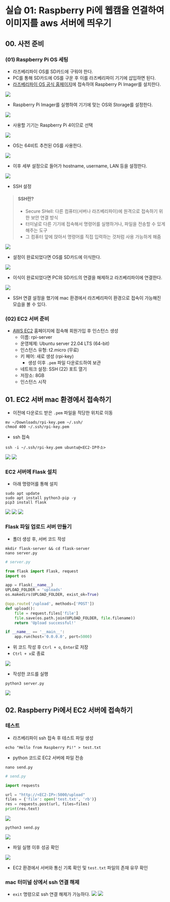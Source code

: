 # 실습 01: Raspberry Pi에 웹캠을 연결하여 이미지를 aws 서버에 띄우기
## 00. 사전 준비
### (01) Raspberry Pi OS 세팅
- 라즈베리파이 OS를 SD카드에 구워야 한다.
- PC를 통해 SD카드에 OS를 구운 후 이를 라즈베리파이 기기에 삽입하면 된다.
- [라즈베리파이 OS 공식 홈페이지](https://www.raspberrypi.com/software/)에 접속하여 Raspberry Pi Imager를 설치한다.

![](./assets/Screenshot%202025-03-24%20at%202.01.01 PM.png)
- Raspberry Pi Imager를 실행하여 기기에 맞는 OS와 Storage를 설정한다.

![](./assets/Screenshot%202025-03-24%20at%202.01.37 PM.png)
- 사용할 기기는 Raspberry Pi 4이므로 선택

![](./assets/Screenshot%202025-03-24%20at%202.02.13 PM.png)
- OS는 64비트 추천된 OS를 사용한다.

![](./assets/Screenshot%202025-03-24%20at%202.07.05 PM.png)
- 이후 세부 설정으로 들어가 hostname, username, LAN 등을 설정한다.

![](./assets/Screenshot%202025-03-24%20at%202.07.29 PM.png)
- SSH 설정
> #### SSH란?
> - Secure SHell: 다른 컴퓨터(서버나 라즈베리파이)에 원격으로 접속하기 위한 보안 연결 방식
> - 터미널로 다른 기기에 접속해서 명령어를 실행하거나, 파일을 전송할 수 있게 해주는 도구
> - 그 컴퓨터 앞에 앉아서 명령어를 직접 입력하는 것처럼 사용 가능하게 해줌

![](./assets/Screenshot%202025-03-24%20at%202.08.21 PM.png)
- 설정이 완료되었다면 OS를 SD카드에 이식한다.

![](./assets/Screenshot%202025-03-24%20at%202.13.44 PM.png)
- 이식이 완료되었다면 PC와 SD카드의 연결을 해제하고 라즈베리파이에 연결한다.

![](./assets/Screenshot%202025-03-24%20at%202.38.22 PM.png)
- SSH 연결 설정을 했기에 mac 환경에서 라즈베리파이 환경으로 접속이 가능해진 모습을 볼 수 있다.

### (02) EC2 서버 준비
- [AWS EC2](https://aws.amazon.com/ko/ec2/?gclid=Cj0KCQjwhYS_BhD2ARIsAJTMMQZEDYOLP0VC5XkwvAqsU6amYT1ZUNKNL34BxELmm2MyAy2vvrZxPrUaArOwEALw_wcB&trk=bc3c5de1-7376-43c7-ad4f-f0f3f8248023&sc_channel=ps&ef_id=Cj0KCQjwhYS_BhD2ARIsAJTMMQZEDYOLP0VC5XkwvAqsU6amYT1ZUNKNL34BxELmm2MyAy2vvrZxPrUaArOwEALw_wcB:G:s&s_kwcid=AL!4422!3!588924203019!e!!g!!aws%20ec2!16390049454!133992834459) 홈페이지에 접속해 회원가입 후 인스턴스 생성
    - 이름: rpi-server
    - 운영체제: Ubuntu server 22.04 LTS (64-bit)
    - 인스턴스 유형: t2.micro (무료)
    - 키 페어: 새로 생성 (rpi-key)
        - 생성 이후 `.pem` 파일 다운로드하여 보관
    - 네트워크 설정: SSH (22) 포트 열기
    - 저장소: 8GB
    - 인스턴스 시작

## 01. EC2 서버 mac 환경에서 접속하기
- 이전에 다운로드 받은 `.pem` 파일을 적당한 위치로 이동
```
mv ~/Downloads/rpi-key.pem ~/.ssh/
chmod 400 ~/.ssh/rpi-key.pem
```
- ssh 접속
```
ssh -i ~/.ssh/rpi-key.pem ubuntu@<EC2-IP주소>
```

![](./assets/Screenshot%202025-03-24%20at%203.07.22 PM.png)
![](./assets/Screenshot%202025-03-24%20at%203.07.52 PM.png)

### EC2 서버에 Flask 설치
- 아래 명령어를 통해 설치
```
sudo apt update
sudo apt install python3-pip -y
pip3 install flask
```

![](./assets/Screenshot%202025-03-24%20at%203.09.48 PM.png)
![](./assets/Screenshot%202025-03-24%20at%203.10.56 PM.png)
![](./assets/Screenshot%202025-03-24%20at%203.11.28 PM.png)

### Flask 파일 업로드 서버 만들기
- 폴더 생성 후, 서버 코드 작성
```
mkdir flask-server && cd flask-server
nano server.py
```
```py
# server.py

from flask import Flask, request
import os

app = Flask(__name__)
UPLOAD_FOLDER = 'uploads'
os.makedirs(UPLOAD_FOLDER, exist_ok=True)

@app.route('/upload', methods=['POST'])
def upload():
    file = request.files['file']
    file.save(os.path.join(UPLOAD_FOLDER, file.filename))
    return 'Upload successful!'

if __name__ == '__main__':
    app.run(host='0.0.0.0', port=5000)
```
- 위 코드 작성 후 `Ctrl + o`, `Enter`로 저장
- `Ctrl + x`로 종료

![](./assets/Screenshot%202025-03-24%20at%203.13.21 PM.png)

- 작성한 코드를 실행
```
python3 server.py
```

![](./assets/Screenshot%202025-03-24%20at%203.14.06 PM.png)

## 02. Raspberry Pi에서 EC2 서버에 접속하기
### 테스트
- 라즈베리파이 ssh 접속 후 테스트 파일 생성
```
echo "Hello from Raspberry Pi!" > test.txt
```

- python 코드로 EC2 서버에 파일 전송
```
nano send.py
```
```py
# send.py

import requests

url = "http://<EC2-IP>:5000/upload"
files = {'file': open('test.txt', 'rb')}
res = requests.post(url, files=files)
print(res.text)
```
![](./assets/Screenshot%202025-03-24%20at%203.19.42 PM.png)

```
python3 send.py
```
![](./assets/Screenshot%202025-03-24%20at%203.32.56 PM.png)
- 파일 실행 이후 성공 확인

![](./assets/Screenshot%202025-03-24%20at%203.36.02 PM.png)
- EC2 환경에서 서버와 통신 기록 확인 및 `test.txt` 파일의 존재 유무 확인

### mac 터미널 상에서 ssh 연결 해제
- `exit` 명령으로 ssh 연결 해제가 가능하다.
![](./assets/Screenshot%202025-03-24%20at%203.39.23 PM.png)
![](./assets/Screenshot%202025-03-24%20at%203.38.42 PM.png)
